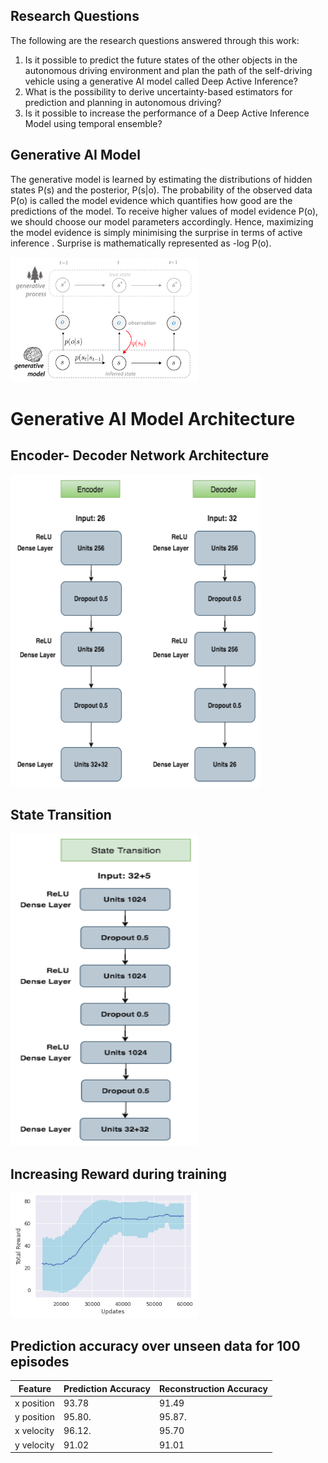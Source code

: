 
## Research Questions

The following are the research questions answered through this work:

1. Is it possible to predict the future states of the other objects in the autonomous driving environment and plan the path of the self-driving vehicle using a generative AI model called Deep Active Inference?
2. What is the possibility to derive uncertainty-based estimators for prediction and planning in autonomous driving?
3. Is it possible to increase the performance of a Deep Active Inference Model using temporal ensemble?

## Generative AI Model

The generative model is learned by estimating the distributions of hidden states P(s) and the posterior, P(s|o). The probability of the observed data P(o) is called the model evidence which quantifies how good are the predictions of the model. To receive higher values of model evidence P(o), we should choose our model parameters accordingly. Hence, maximizing the model evidence is simply minimising the surprise in terms of active inference . Surprise is mathematically represented as -log P(o). 



<img src="Figures/GenerativeProcess.png" alt="Alt Text" width="300" height="200">


# Generative AI Model Architecture

## Encoder- Decoder Network Architecture
<img src="Figures/Encoder.png" alt="Alt Text" width="400" height="500">

## State Transition 
<img src="Figures/Transition.png" alt="Alt Text" width="300" height="500">

## Increasing Reward during training

<img src="Figures/TrainingReward_PF5.png" alt="Alt Text" width="300" height="200">

## Prediction accuracy over unseen data for 100 episodes

| Feature       | Prediction Accuracy | Reconstruction Accuracy |
| ------------- | ------------------- | ----------------------- |
| x position    | 93.78               | 91.49                   |
| y position    | 95.80.              | 95.87.                  |
| x velocity    | 96.12.              | 95.70                   |
| y velocity    | 91.02               | 91.01                   |





